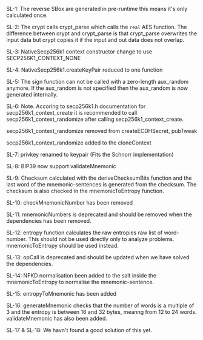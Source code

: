 
SL-1:
The reverse SBox are generated in pre-runtime this means it's only calculated once.

SL-2:
The crypt calls crypt_parse which calls the `real` AES function.
The difference between crypt and crypt_parse is that crypt_parse overwrites the input data but crypt copies it if the input and out data does not overlap.

SL-3:
NativeSecp256k1 context constructor change to use SECP256K1_CONTEXT_NONE

SL-4:
NativeSecp256k1.createKeyPair reduced to one function

SL-5:
The sign function can not be called with a zero-length aux_random anymore.
If the aux_random is not specified then the aux_random is now generated internally.

SL-6:
Note. Accoring to secp256k1.h documentation for
secp256k1_context_create it is recommended to call secp256k1_context_randomize after calling
secp256k1_context_create.

secp256k1_context_randomize removed from createECDHSecret, pubTweak

secp256k1_context_randomize added to the cloneContext

SL-7:
privkey renamed to keypair (Fits the Schnorr implementation)

SL-8: 
BIP39 now support validateMnemonic

SL-9:
Checksum calculated with the deriveChecksumBits function and the last word of the mnemonic-sentences is generated from the checksum.
The checksum is also checked in the mnemonicToEntropy function.

SL-10:
checkMnemonicNumber has been removed

SL-11:
mnemonicNumbers is deprecated and should be removed when the dependencies has been removed.

SL-12:
entropy function calculates the raw entropies raw list of word-number.
This should not be used directly only to analyze problems.
mnemonicToEntropy should be used instead.

SL-13:
opCall is deprecated and should be updated when we have solved the dependencies.

SL-14:
NFKD normalisation been added to the salt inside the mnemonicToEntropy to normalise the mnemonic-sentence.

SL-15:
entropyToMnemonic has been added

SL-16:
generateMnemonic checks that the number of words is a multiple of 3 and the entropy is between 16 and 32 bytes,
meanng from 12 to 24 words.
validateMnemonic has also been added.

SL-17 & SL-18: 
We havn't found a good solution of this yet.
